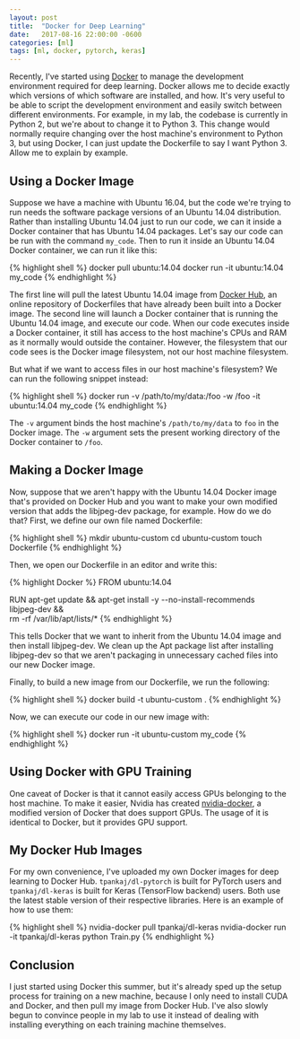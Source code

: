 ```yaml
---
layout: post
title:  "Docker for Deep Learning"
date:   2017-08-16 22:00:00 -0600
categories: [ml]
tags: [ml, docker, pytorch, keras]
---
```

Recently, I've started using [Docker][docker] to manage the development environment required for deep learning. Docker allows me to decide exactly which versions of which software are installed, and how. It's very useful to be able to script the development environment and easily switch between different environments. For example, in my lab, the codebase is currently in Python 2, but we're about to change it to Python 3. This change would normally require changing over the host machine's environment to Python 3, but using Docker, I can just update the Dockerfile to say I want Python 3. Allow me to explain by example.

## Using a Docker Image
Suppose we have a machine with Ubuntu 16.04, but the code we're trying to run needs the software package versions of an Ubuntu 14.04 distribution. Rather than installing Ubuntu 14.04 just to run our code, we can it inside a Docker container that has Ubuntu 14.04 packages. Let's say our code can be run with the command `my_code`. Then to run it inside an Ubuntu 14.04 Docker container, we can run it like this:

{% highlight shell %}
docker pull ubuntu:14.04
docker run -it ubuntu:14.04 my_code
{% endhighlight %}

The first line will pull the latest Ubuntu 14.04 image from [Docker Hub][docker-hub], an online repository of Dockerfiles that have already been built into a Docker image. The second line will launch a Docker container that is running the Ubuntu 14.04 image, and execute our code. When our code executes inside a Docker container, it still has access to the host machine's CPUs and RAM as it normally would outside the container. However, the filesystem that our code sees is the Docker image filesystem, not our host machine filesystem.

But what if we want to access files in our host machine's filesystem? We can run the following snippet instead:

{% highlight shell %}
docker run -v /path/to/my/data:/foo -w /foo -it ubuntu:14.04 my_code
{% endhighlight %}

The `-v` argument binds the host machine's `/path/to/my/data` to `foo` in the Docker image. The `-w` argument sets the present working directory of the Docker container to `/foo`.

## Making a Docker Image
Now, suppose that we aren't happy with the Ubuntu 14.04 Docker image that's provided on Docker Hub and you want to make your own modified version that adds the libjpeg-dev package, for example. How do we do that? First, we define our own file named Dockerfile:

{% highlight shell %}
mkdir ubuntu-custom
cd ubuntu-custom
touch Dockerfile
{% endhighlight %}

Then, we open our Dockerfile in an editor and write this:

{% highlight Docker %}
FROM ubuntu:14.04

RUN apt-get update && apt-get install -y --no-install-recommends \
libjpeg-dev && \
rm -rf /var/lib/apt/lists/*
{% endhighlight %}

This tells Docker that we want to inherit from the Ubuntu 14.04 image and then install libjpeg-dev. We clean up the Apt package list after installing libjpeg-dev so that we aren't packaging in unnecessary cached files into our new Docker image.

Finally, to build a new image from our Dockerfile, we run the following:

{% highlight shell %}
docker build -t ubuntu-custom .
{% endhighlight %}

Now, we can execute our code in our new image with:

{% highlight shell %}
docker run -it ubuntu-custom my_code
{% endhighlight %}

## Using Docker with GPU Training
One caveat of Docker is that it cannot easily access GPUs belonging to the host machine. To make it easier, Nvidia has created [nvidia-docker][nvidia-docker], a modified version of Docker that does support GPUs. The usage of it is identical to Docker, but it provides GPU support.

## My Docker Hub Images
For my own convenience, I've uploaded my own Docker images for deep learning to Docker Hub. <code>tpankaj/dl-pytorch</code> is built for PyTorch users and <code>tpankaj/dl-keras</code> is built for Keras (TensorFlow backend) users. Both use the latest stable version of their respective libraries. Here is an example of how to use them:

{% highlight shell %}
nvidia-docker pull tpankaj/dl-keras
nvidia-docker run -it tpankaj/dl-keras python Train.py
{% endhighlight %}

## Conclusion
I just started using Docker this summer, but it's already sped up the setup process for training on a new machine, because I only need to install CUDA and Docker, and then pull my image from Docker Hub. I've also slowly begun to convince people in my lab to use it instead of dealing with installing everything on each training machine themselves.

[docker]: https://www.docker.com/
[docker-hub]: https://hub.docker.com/
[nvidia-docker]: https://github.com/NVIDIA/nvidia-docker
